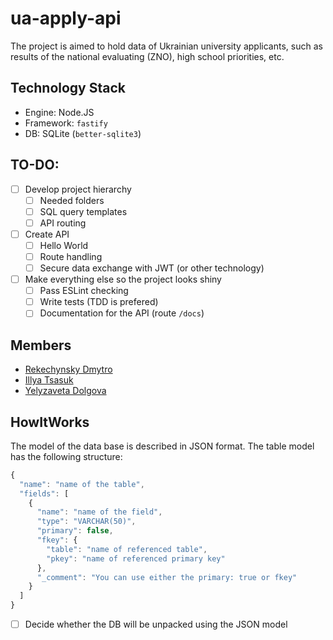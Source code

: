 # ua-apply-api

The project is aimed to hold data of Ukrainian university applicants, such as
results of the national evaluating (ZNO), high school priorities, etc.

## Technology Stack

* Engine: Node.JS
* Framework: `fastify`
* DB: SQLite (`better-sqlite3`)

## TO-DO:

- [ ] Develop project hierarchy
  - [ ] Needed folders
  - [ ] SQL query templates
  - [ ] API routing
- [ ] Create API
  - [ ] Hello World
  - [ ] Route handling
  - [ ] Secure data exchange with JWT (or other technology)
- [ ] Make everything else so the project looks shiny
  - [ ] Pass ESLint checking
  - [ ] Write tests (TDD is prefered)
  - [ ] Documentation for the API (route `/docs`)

## Members

* [Rekechynsky Dmytro](https://github.com/rocket111185)
* [Illya Tsasuk](https://github.com/asdf2107)
* [Yelyzaveta Dolgova](https://github.com/lizzochek)

## HowItWorks

The model of the data base is described in JSON format.
The table model has the following structure:

```javascript
{
  "name": "name of the table",
  "fields": [
    {
      "name": "name of the field",
      "type": "VARCHAR(50)",
      "primary": false,
      "fkey": {
        "table": "name of referenced table",
        "pkey": "name of referenced primary key"
      },
      "_comment": "You can use either the primary: true or fkey"
    }
  ]
}
```

- [ ] Decide whether the DB will be unpacked using the JSON model
